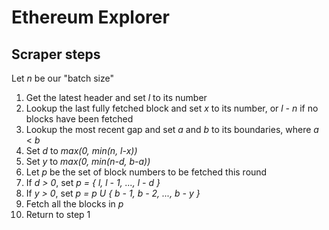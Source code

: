 # Ethereum Explorer

## Scraper steps

Let *n* be our "batch size"

1) Get the latest header and set *l* to its number
2) Lookup the last fully fetched block and set *x* to its number, or *l - n* if no blocks have been fetched
3) Lookup the most recent gap and set *a* and *b* to its boundaries, where *a* < *b*
4) Set *d* to *max(0, min(n, l-x))*
5) Set *y* to *max(0, min(n-d, b-a))*
6) Let *p* be the set of block numbers to be fetched this round
7) If *d > 0*, set *p = { l, l - 1, ..., l - d }*
8) If *y > 0*, set *p = p U { b - 1, b - 2, ..., b - y }*
9)  Fetch all the blocks in *p*
10) Return to step 1
